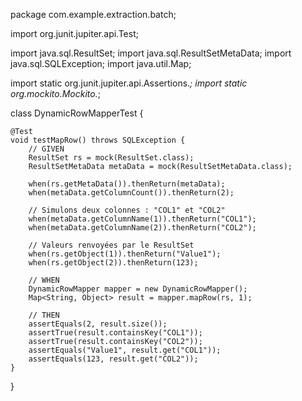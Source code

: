 package com.example.extraction.batch;

import org.junit.jupiter.api.Test;

import java.sql.ResultSet;
import java.sql.ResultSetMetaData;
import java.sql.SQLException;
import java.util.Map;

import static org.junit.jupiter.api.Assertions.*;
import static org.mockito.Mockito.*;

class DynamicRowMapperTest {

    @Test
    void testMapRow() throws SQLException {
        // GIVEN
        ResultSet rs = mock(ResultSet.class);
        ResultSetMetaData metaData = mock(ResultSetMetaData.class);

        when(rs.getMetaData()).thenReturn(metaData);
        when(metaData.getColumnCount()).thenReturn(2);

        // Simulons deux colonnes : "COL1" et "COL2"
        when(metaData.getColumnName(1)).thenReturn("COL1");
        when(metaData.getColumnName(2)).thenReturn("COL2");

        // Valeurs renvoyées par le ResultSet
        when(rs.getObject(1)).thenReturn("Value1");
        when(rs.getObject(2)).thenReturn(123);

        // WHEN
        DynamicRowMapper mapper = new DynamicRowMapper();
        Map<String, Object> result = mapper.mapRow(rs, 1);

        // THEN
        assertEquals(2, result.size());
        assertTrue(result.containsKey("COL1"));
        assertTrue(result.containsKey("COL2"));
        assertEquals("Value1", result.get("COL1"));
        assertEquals(123, result.get("COL2"));
    }
}
